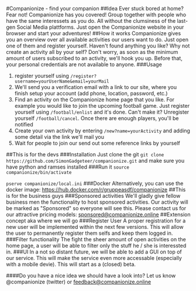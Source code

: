 #Companionize - find your companion
##Idea
Ever stuck bored at home? Fear not! Companionize has you covered! Group together with people who have the same interessets as you do. All without the clumsiness of the last-gen Social Media plattforms. Just open the Companionize website in your browser and start your adventures!
##How it works
Companionize gives you an overview over all available activities our users want to do. Just open one of them and register yourself. Haven't found anything you like? Why not create an activity all by your self?
Don't worry, as soon as the minimum amount of users subscribed to an activity, we'll hook you up. Before that, your personal credentials are not available to anyone.
###Usage
1. register yourself using `/register?username=yourUserName&email=yourMail`
2. We'll send you a verification email with a link to our site, where you finish setup your account (add phone, location, password, etc.)
3. Find an activity on the Companionize home page that you like. For example you would like to join the upcoming football game. Just register yourself using `/football/enlist` and it's done. Can't make it? Unregister yourself `/football/cancel`. Once there are enough players, you'll be notified 
4. Create your own activity by entering `/new?name=yourActivity` and adding some detail via the link we'll mail you
5. Wait for people to join our send out some reference links by yourself

##This is for the devs
###Installation
Just clone the git `git clone https://github.com/SimonGadgeteer/companionize.git` and make sure you have python and ramses installed
###Run it
`source companionize/bin/activate`

`pserve companionize/local.ini`
###Docker
Alternatively, you can use the docker image: https://hub.docker.com/r/gruppeasdf/companionize
##This is for the business guys
###Sponsored activities
We'll gladly give fellow business men the functionality to host sponsored activities. Our activity will be marked as "Sponsored" so everyone will see this. Please contact us for our attractive pricing models: sponsored@companionize.online
##Extension concept aka where we will go
###Register User
A proper registration for a new user will be implemented within the next few versions. This will allow the user to permanently register them selfs and keep them logged in.
###Filter functionality
The fight the sheer amount of open activities on the home page, a user will be able to filter only the stuff he / she is interessted in.
###UI
In a not so distant future, we will be able to add a GUI on top of our service. This will make the service even more accessable (especially with a mobile devie). This will start as a (closed) beta.

####Do you have a nice idea we should have a look into? Let us know @companionize (twitter) or feedback@companionize.online
